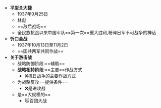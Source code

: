 - **平型关大捷**
	- 1937年9月25日
	- 林彪
	- ==敌后战场==
	- 全民族抗战以来中国军队==第一次==重大胜利,粉碎日军不可战争的神话
- **忻口会战**
	- 1937年10月13日至11月2日
	- ==国共两军共同作战==
- **关于游击战**
	- 战略防御阶段:==辅助==
	- **战略相持阶段**:==主要==作战方式
		- ❌抗日战争的主要作战方式
	- 为战略反攻==提供条件==
		- ❌是进攻战
	- 是==大规模的==
		- 🐱百团大战